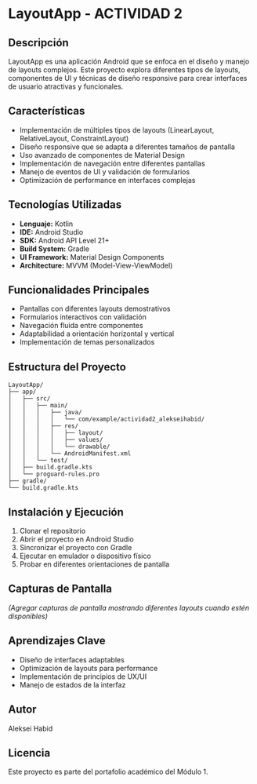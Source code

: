 # LayoutApp - ACTIVIDAD 2

## Descripción
LayoutApp es una aplicación Android que se enfoca en el diseño y manejo de layouts complejos. Este proyecto explora diferentes tipos de layouts, componentes de UI y técnicas de diseño responsive para crear interfaces de usuario atractivas y funcionales.

## Características
- Implementación de múltiples tipos de layouts (LinearLayout, RelativeLayout, ConstraintLayout)
- Diseño responsive que se adapta a diferentes tamaños de pantalla
- Uso avanzado de componentes de Material Design
- Implementación de navegación entre diferentes pantallas
- Manejo de eventos de UI y validación de formularios
- Optimización de performance en interfaces complejas

## Tecnologías Utilizadas
- **Lenguaje:** Kotlin
- **IDE:** Android Studio
- **SDK:** Android API Level 21+
- **Build System:** Gradle
- **UI Framework:** Material Design Components
- **Architecture:** MVVM (Model-View-ViewModel)

## Funcionalidades Principales
- Pantallas con diferentes layouts demostrativos
- Formularios interactivos con validación
- Navegación fluida entre componentes
- Adaptabilidad a orientación horizontal y vertical
- Implementación de temas personalizados

## Estructura del Proyecto
```
LayoutApp/
├── app/
│   ├── src/
│   │   ├── main/
│   │   │   ├── java/
│   │   │   │   └── com/example/actividad2_alekseihabid/
│   │   │   ├── res/
│   │   │   │   ├── layout/
│   │   │   │   ├── values/
│   │   │   │   └── drawable/
│   │   │   └── AndroidManifest.xml
│   │   └── test/
│   ├── build.gradle.kts
│   └── proguard-rules.pro
├── gradle/
└── build.gradle.kts
```

## Instalación y Ejecución
1. Clonar el repositorio
2. Abrir el proyecto en Android Studio
3. Sincronizar el proyecto con Gradle
4. Ejecutar en emulador o dispositivo físico
5. Probar en diferentes orientaciones de pantalla

## Capturas de Pantalla
_(Agregar capturas de pantalla mostrando diferentes layouts cuando estén disponibles)_

## Aprendizajes Clave
- Diseño de interfaces adaptables
- Optimización de layouts para performance
- Implementación de principios de UX/UI
- Manejo de estados de la interfaz

## Autor
Aleksei Habid

## Licencia
Este proyecto es parte del portafolio académico del Módulo 1.